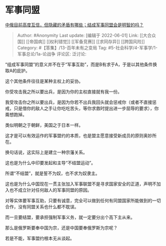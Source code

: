 # 军事同盟
[中俄目前高度互信，但隐藏的矛盾有哪些；结成军事同盟会是明智的吗？](https://www.zhihu.com/question/23982873/answer/2510649091)

> Author: #Anonymity
> Last update: [编辑于 2022-06-01]
> Link: [[大合众国]] [[帝国病]] [[权利错觉]] [[军备竞赛]] [[求同存异]] [[跨国风险]]
> Category: #【答集】/13-百年未有之变局
> Tag: #5-社会科学/4-军事学/1-军事总论/1a-论战争
> 评论区:
> 泛讨论:

“组成军事同盟”的意义并不在于“军事互助”，而是B有求于A，于是以其他条件换取A的庇护。

这个其他条件往往是某种主权上的妥协。

你受攻击我之所以要出兵，是因为你的主权直接就有我一份。

我受攻击你之所以要出兵，是因为你若不出兵我回头就会惩戒你（或者不直接惩戒，只是借你的敌人之手让你吃吃苦头，等你求救时提出进一步屈辱的要求），你甭想跑掉。

类似明朝之于朝鲜，美国之于日本一样。

这才是可以有效运作的军事盟约的本质，也是盟主愿意接受新成员的原则奥妙所在。

换句话说，这实际上是建立一种宗藩关系。

这也是为什么中印要发起和主导“不结盟运动”。

所谓“不结盟”，就是誓不为奴，也不求为奴隶主。

这也是为什么中国现在一贯主张加入军事联盟不是寻求国家安全的正道，声明不加入也不成立针对任何敌人的军事同盟的原因。

对等实体要军事互助，只要有诚意，完全可以做到任何有同盟国家所能做到的一切合作，没有同盟关系也什么都不耽误。

而一旦要结盟，要承担强制军事义务，就一定要分出个高下主从来。

那么是俄罗斯要奉中国为宗，还是中国要奉俄罗斯为宗呢？

若是不能，军事盟约根本无从谈起。
